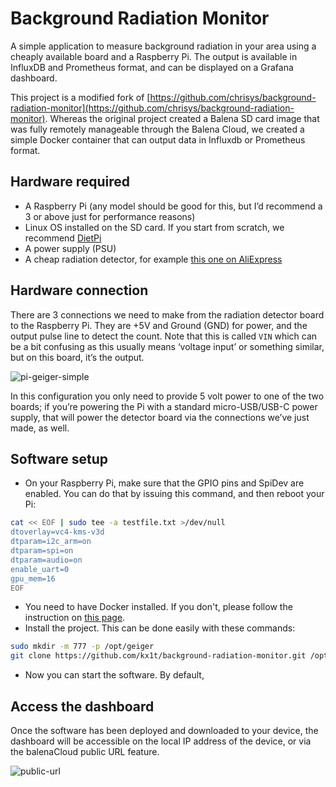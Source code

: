 # Background Radiation Monitor

A simple application to measure background radiation in your area using a cheaply available board and a Raspberry Pi. The output is available in InfluxDB and Prometheus format, and can be displayed on a Grafana dashboard.

This project is a modified fork of [https://github.com/chrisys/background-radiation-monitor](https://github.com/chrisys/background-radiation-monitor). Whereas the original project created a Balena SD card image that was fully remotely manageable through the Balena Cloud, we created a simple Docker container that can output data in Influxdb or Prometheus format.

## Hardware required

* A Raspberry Pi (any model should be good for this, but I’d recommend a 3 or above just for performance reasons)
* Linux OS installed on the SD card. If you start from scratch, we recommend [DietPi](https://dietpi.com)
* A power supply (PSU)
* A cheap radiation detector, for example [this one on AliExpress](https://www.aliexpress.com/item/32884861168.html?spm=a2g0o.productlist.0.0.5faf6aa9OuQXsc)

## Hardware connection

There are 3 connections we need to make from the radiation detector board to the Raspberry Pi. They are +5V and Ground (GND) for power, and the output pulse line to detect the count. Note that this is called `VIN` which can be a bit confusing as this usually means ‘voltage input’ or something similar, but on this board, it’s the output.

![pi-geiger-simple](https://raw.githubusercontent.com/balenalabs-incubator/background-radiation-monitor/master/assets/pi-geiger-simple.png)

In this configuration you only need to provide 5 volt power to one of the two boards; if you’re powering the Pi with a standard micro-USB/USB-C power supply, that will power the detector board via the connections we’ve just made, as well.

## Software setup

* On your Raspberry Pi, make sure that the GPIO pins and SpiDev are enabled. You can do that by issuing this command, and then reboot your Pi:

```bash
cat << EOF | sudo tee -a testfile.txt >/dev/null
dtoverlay=vc4-kms-v3d
dtparam=i2c_arm=on
dtparam=spi=on
dtparam=audio=on
enable_uart=0
gpu_mem=16
EOF
```

* You need to have Docker installed. If you don't, please follow the instruction on [this page](https://github.com/sdr-enthusiasts/docker-install).
* Install the project. This can be done easily with these commands:

```bash
sudo mkdir -m 777 -p /opt/geiger
git clone https://github.com/kx1t/background-radiation-monitor.git /opt/geiger
```

* Now you can start the software. By default, 

## Access the dashboard

Once the software has been deployed and downloaded to your device, the dashboard will be accessible on the local IP address of the device, or via the balenaCloud public URL feature.

![public-url](https://raw.githubusercontent.com/balenalabs-incubator/background-radiation-monitor/master/assets/public-url.png)
